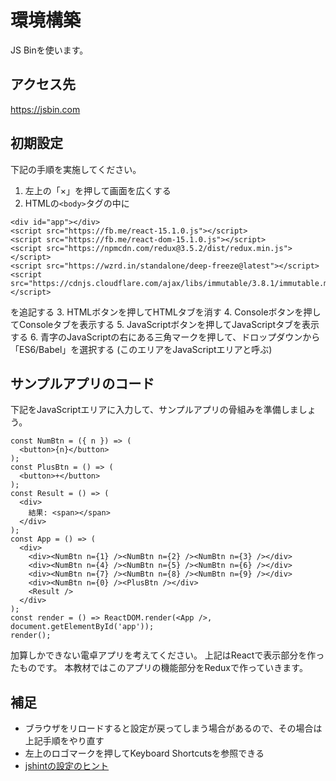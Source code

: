 # 環境構築

JS Binを使います。

## アクセス先

<https://jsbin.com>

## 初期設定

下記の手順を実施してください。

1. 左上の「×」を押して画面を広くする
2. HTMLの`<body>`タグの中に
```
<div id="app"></div>
<script src="https://fb.me/react-15.1.0.js"></script>
<script src="https://fb.me/react-dom-15.1.0.js"></script>
<script src="https://npmcdn.com/redux@3.5.2/dist/redux.min.js"></script>
<script src="https://wzrd.in/standalone/deep-freeze@latest"></script>
<script src="https://cdnjs.cloudflare.com/ajax/libs/immutable/3.8.1/immutable.min.js"></script>
```
を追記する
3. HTMLボタンを押してHTMLタブを消す
4. Consoleボタンを押してConsoleタブを表示する
5. JavaScriptボタンを押してJavaScriptタブを表示する
6. 青字のJavaScriptの右にある三角マークを押して、ドロップダウンから「ES6/Babel」を選択する (このエリアをJavaScriptエリアと呼ぶ)

## サンプルアプリのコード

下記をJavaScriptエリアに入力して、サンプルアプリの骨組みを準備しましょう。

```
const NumBtn = ({ n }) => (
  <button>{n}</button>
);
const PlusBtn = () => (
  <button>+</button>
);
const Result = () => (
  <div>
    結果: <span></span>
  </div>
);
const App = () => (
  <div>
    <div><NumBtn n={1} /><NumBtn n={2} /><NumBtn n={3} /></div>
    <div><NumBtn n={4} /><NumBtn n={5} /><NumBtn n={6} /></div>
    <div><NumBtn n={7} /><NumBtn n={8} /><NumBtn n={9} /></div>
    <div><NumBtn n={0} /><PlusBtn /></div>
    <Result />
  </div>
);
const render = () => ReactDOM.render(<App />, document.getElementById('app'));
render();
```

加算しかできない電卓アプリを考えてください。
上記はReactで表示部分を作ったものです。
本教材ではこのアプリの機能部分をReduxで作っていきます。

## 補足

- ブラウザをリロードすると設定が戻ってしまう場合があるので、その場合は上記手順をやり直す
- 左上のロゴマークを押してKeyboard Shortcutsを参照できる
- [jshintの設定のヒント](https://github.com/jsbin/jsbin/issues/2792#issuecomment-235769959)
